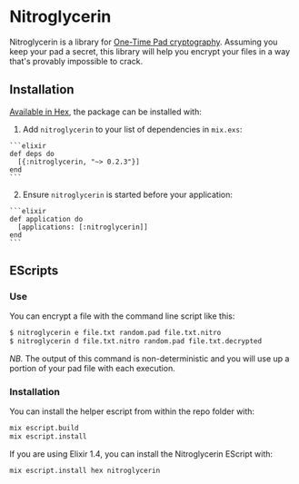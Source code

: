 # Nitroglycerin

Nitroglycerin is a library for [One-Time Pad cryptography](https://en.wikipedia.org/wiki/One-time_pad). Assuming you keep your pad a secret, this library will help you encrypt your files in a way that's provably impossible to crack.

## Installation

[Available in Hex](https://hex.pm/packages/nitroglycerin), the package can be installed with:

  1. Add `nitroglycerin` to your list of dependencies in `mix.exs`:

    ```elixir
    def deps do
      [{:nitroglycerin, "~> 0.2.3"}]
    end
    ```

  2. Ensure `nitroglycerin` is started before your application:

    ```elixir
    def application do
      [applications: [:nitroglycerin]]
    end
    ```

## EScripts

### Use

You can encrypt a file with the command line script like this:

```bash
$ nitroglycerin e file.txt random.pad file.txt.nitro
$ nitroglycerin d file.txt.nitro random.pad file.txt.decrypted
```

*NB.* The output of this command is non-deterministic and you will use up a portion of your pad file with each execution.

### Installation

You can install the helper escript from within the repo folder with:

```bash
mix escript.build
mix escript.install
```

If you are using Elixir 1.4, you can install the Nitroglycerin EScript with:

```bash
mix escript.install hex nitroglycerin
```

